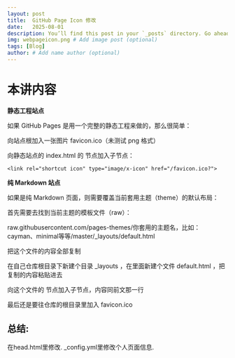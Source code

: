 ```yaml
---
layout: post
title:  GitHub Page Icon 修改
date:   2025-08-01
description: You’ll find this post in your `_posts` directory. Go ahead and edit it and re-build the site to see your changes. # Add post description (optional)
img: webpageicon.png # Add image post (optional)
tags: [Blog]
author: # Add name author (optional)
---
```

# 本讲内容

**静态工程站点**

如果 GitHub Pages 是用一个完整的静态工程来做的，那么很简单：

向站点根加入一张图片 favicon.ico（未测试 png 格式）

向静态站点的 index.html 的 <head> 节点加入子节点：

```
<link rel="shortcut icon" type="image/x-icon" href="/favicon.ico?">
```

**纯 Markdown 站点**

如果是纯 Markdown 页面，则需要覆盖当前套用主题（theme）的默认布局：

首先需要去找到当前主题的模板文件（raw）：

raw.githubusercontent.com/pages-themes/你套用的主题名，比如：cayman、minimal等等/master/_layouts/default.html

把这个文件的内容全部复制

在自己仓库根目录下新建个目录 _layouts ，在里面新建个文件 default.html ，把复制的内容粘贴进去

向这个文件的 <head> 节点加入子节点，内容同前文那一行

最后还是要往仓库的根目录里加入 favicon.ico

## 总结: 

在head.html里修改. _config.yml里修改个人页面信息.

